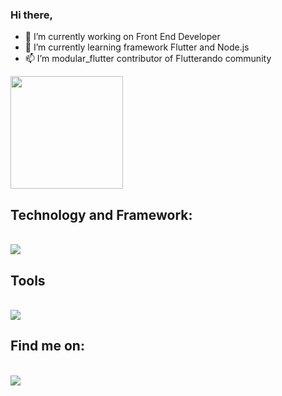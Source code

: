 ### Hi there, 

- 🔭 I’m currently working on Front End Developer
- 🌱 I’m currently learning framework Flutter and Node.js
- 📫 I’m modular_flutter contributor of Flutterando community  


<div>
    <a href="htpps://github.com/jfperondini">
      <img height="180em" src="https://github-readme-stats.vercel.app/api/top-langs/?username=jfperondini&layout=compact&langs_count=16&theme-dark" />
    </a>
</div>

## Technology and Framework:
<div style="display: inline_block"><br>
     <a>
    <img src="https://skillicons.dev/icons?i=flutter,dart,nodejs,js,sqlite,firebase" />
  </a>
</div>  
 
## Tools
<div style="display: inline_block"><br>
    <a>
    <img src="https://skillicons.dev/icons?i=vscode,androidstudio,ai,xd,ps,ae,pr" />
  </a>
</div>  


## Find me on:
<div style="display: inline_block"><br>
      <a href="https://br.linkedin.com/in/jfperondini?original_referer=https%3A%2F%2Fwww.google.com%2F" >
    <img src="https://skillicons.dev/icons?i=linkedin" />
  </a>
</div>


<!--
**jfperondini/jfperondini** is a ✨ _special_ ✨ repository because its `README.md` (this file) appears on your GitHub profile.

Here are some ideas to get you started:

www.devicon.dev

- 🔭 I’m currently working on ...
- 🌱 I’m currently learning ...
- 👯 I’m looking to collaborate on ...
- 🤔 I’m looking for help with ...
- 💬 Ask me about ...
- 📫 How to reach me: ...
- 😄 Pronouns: ...
- ⚡ Fun fact: ...
-->
